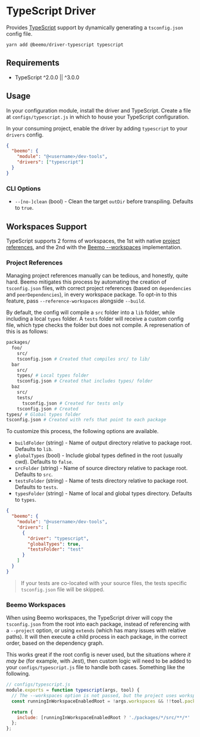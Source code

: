# TypeScript Driver

Provides [TypeScript](https://github.com/microsoft/typescript) support by dynamically generating a
`tsconfig.json` config file.

```
yarn add @beemo/driver-typescript typescript
```

## Requirements

- TypeScript ^2.0.0 || ^3.0.0

## Usage

In your configuration module, install the driver and TypeScript. Create a file at
`configs/typescript.js` in which to house your TypeScript configuration.

In your consuming project, enable the driver by adding `typescript` to your `drivers` config.

```json
{
  "beemo": {
    "module": "@<username>/dev-tools",
    "drivers": ["typescript"]
  }
}
```

### CLI Options

- `--[no-]clean` (bool) - Clean the target `outDir` before transpiling. Defaults to `true`.

## Workspaces Support

TypeScript supports 2 forms of workspaces, the 1st with native
[project references](https://www.typescriptlang.org/docs/handbook/project-references.html), and the
2nd with the [Beemo --workspaces](../workspaces.md) implementation.

### Project References

Managing project references manually can be tedious, and honestly, quite hard. Beemo mitigates this
process by automating the creation of `tsconfig.json` files, with correct project references (based
on `dependencies` and `peerDependencies`), in every workspace package. To opt-in to this feature,
pass `--reference-workspaces` alongside `--build`.

By default, the config will compile a `src` folder into a `lib` folder, while including a local
`types` folder. A `tests` folder will receive a custom config file, which type checks the folder but
does not compile. A represenation of this is as follows:

```bash
packages/
  foo/
    src/
    tsconfig.json # Created that compiles src/ to lib/
  bar
    src/
    types/ # Local types folder
    tsconfig.json # Created that includes types/ folder
  baz
    src/
    tests/
      tsconfig.json # Created for tests only
    tsconfig.json # Created
types/ # Global types folder
tsconfig.json # Created with refs that point to each package
```

To customize this process, the following options are available.

- `buildFolder` (string) - Name of output directory relative to package root. Defaults to `lib`.
- `globalTypes` (bool) - Include global types defined in the root (usually cwd). Defaults to
  `false`.
- `srcFolder` (string) - Name of source directory relative to package root. Defaults to `src`.
- `testsFolder` (string) - Name of tests directory relative to package root. Defaults to `tests`.
- `typesFolder` (string) - Name of local and global types directory. Defaults to `types`.

```json
{
  "beemo": {
    "module": "@<username>/dev-tools",
    "drivers": [
      {
        "driver": "typescript",
        "globalTypes": true,
        "testsFolder": "test"
      }
    ]
  }
}
```

> If your tests are co-located with your source files, the tests specific `tsconfig.json` file will
> be skipped.

### Beemo Workspaces

When using Beemo workspaces, the TypeScript driver will copy the `tsconfig.json` from the root into
each package, instead of referencing with a `--project` option, or using `extends` (which has many
issues with relative paths). It will then execute a child process in each package, in the correct
order, based on the dependency graph.

This works great if the root config is never used, but the situations where _it may be_ (for
example, with Jest), then custom logic will need to be added to your `configs/typescript.js` file to
handle both cases. Something like the following.

```js
// configs/typescript.js
module.exports = function typescript(args, tool) {
  // The --workspaces option is not passed, but the project uses workspaces.
  const runningInWorkspaceEnabledRoot = !args.workspaces && !!tool.package.workspaces;

  return {
    include: [runningInWorkspaceEnabledRoot ? './packages/*/src/**/*' : './src/**/*'],
  };
};
```
